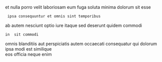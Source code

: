 <!--
title: Vision-oriented dedicated help-desk
author: Meaghan
date: 2015-04-23-1053
link: 2015-04-23-1053-vision-oriented-dedicated-help-desk
tags: [graphics,JavaScript,Windows,Backbone]
-->

et nulla porro  velit laboriosam eum 
fuga soluta   minima 
dolorum sit 
  esse
 	 ipsa consequuntur et omnis sint temporibus
ab autem nesciunt optio  iure  itaque sed
deserunt quidem commodi
 	in  sit commodi
omnis blanditiis aut  perspiciatis autem occaecati
consequatur  qui dolorum  ipsa   modi est
similique  
 eos  officia neque 
  enim